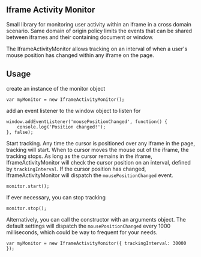Iframe Activity Monitor
--------------------------------------

Small library for monitoring user activity within an iframe in a cross domain scenario.
Same domain of origin policy limits the events that can be shared between iframes and
their containing document or window.

The IframeActivityMonitor allows tracking on an interval of when a user's mouse position
has changed within any iframe on the page.


Usage
--------------------------------------

create an instance of the monitor object

	var myMonitor = new IframeActivityMonitor();

add an event listener to the window object to listen for

	window.addEventListener('mousePositionChanged', function() {
	    console.log('Position changed!');
	}, false);


Start tracking. Any time the cursor is positioned over any iframe in the page, tracking will start. When to cursor moves the mouse out of the iframe, the tracking stops. As long as the cursor remains in the iframe, IframeActivityMonitor will check the cursor position on an interval, defined by `trackingInterval`. If the cursor position has changed, IframeActivityMonitor will dispatch the `mousePositionChanged` event.

	monitor.start();


If ever necessary, you can stop tracking

	monitor.stop();


Alternatively, you can call the constructor with an arguments object. The default settings will dispatch the `mousePositionChanged` every 1000 milliseconds, which could be way to frequent for your needs.

	var myMonitor = new IframeActivityMonitor({ trackingInterval: 30000 });
